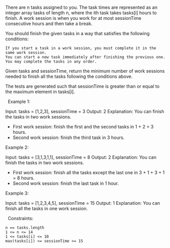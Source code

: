 There are n tasks assigned to you. The task times are represented as an integer array tasks of length n, where the ith task takes tasks[i] hours to finish. A work session is when you work for at most sessionTime consecutive hours and then take a break.

You should finish the given tasks in a way that satisfies the following conditions:


	If you start a task in a work session, you must complete it in the same work session.
	You can start a new task immediately after finishing the previous one.
	You may complete the tasks in any order.


Given tasks and sessionTime, return the minimum number of work sessions needed to finish all the tasks following the conditions above.

The tests are generated such that sessionTime is greater than or equal to the maximum element in tasks[i].

 
Example 1:

Input: tasks = [1,2,3], sessionTime = 3
Output: 2
Explanation: You can finish the tasks in two work sessions.
- First work session: finish the first and the second tasks in 1 + 2 = 3 hours.
- Second work session: finish the third task in 3 hours.


Example 2:

Input: tasks = [3,1,3,1,1], sessionTime = 8
Output: 2
Explanation: You can finish the tasks in two work sessions.
- First work session: finish all the tasks except the last one in 3 + 1 + 3 + 1 = 8 hours.
- Second work session: finish the last task in 1 hour.


Example 3:

Input: tasks = [1,2,3,4,5], sessionTime = 15
Output: 1
Explanation: You can finish all the tasks in one work session.


 
Constraints:


	n == tasks.length
	1 <= n <= 14
	1 <= tasks[i] <= 10
	max(tasks[i]) <= sessionTime <= 15

